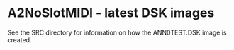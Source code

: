 # A2NoSlotMIDI - latest DSK images 

See the SRC directory for information on how the ANN0TEST.DSK image is created.
